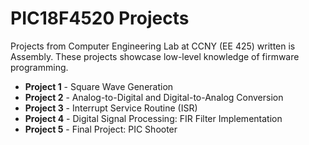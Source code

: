 # PIC18F4520 Projects
Projects from Computer Engineering Lab at CCNY (EE 425) written is Assembly. These projects showcase low-level knowledge of firmware programming.

+ **Project 1** - Square Wave Generation
+ **Project 2** - Analog-to-Digital and Digital-to-Analog Conversion
+ **Project 3** - Interrupt Service Routine (ISR)
+ **Project 4** - Digital Signal Processing: FIR Filter Implementation
+ **Project 5** - Final Project: PIC Shooter
